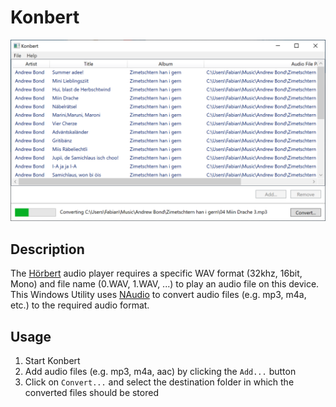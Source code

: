 # Konbert

![Konbert in Action](docs/Konbert-in-Action.png)

## Description

The [Hörbert](https://www.hoerbert.com/) audio player requires a specific WAV format (32khz, 16bit, Mono) and file name (0.WAV, 1.WAV, ...) to play an audio file on this device. This Windows Utility uses [NAudio](https://github.com/naudio/NAudio) to convert audio files (e.g. mp3, m4a, etc.) to the required audio format.

## Usage

1. Start Konbert
2. Add audio files (e.g. mp3, m4a, aac) by clicking the `Add...` button
2. Click on `Convert...` and select the destination folder in which the converted files should be stored
